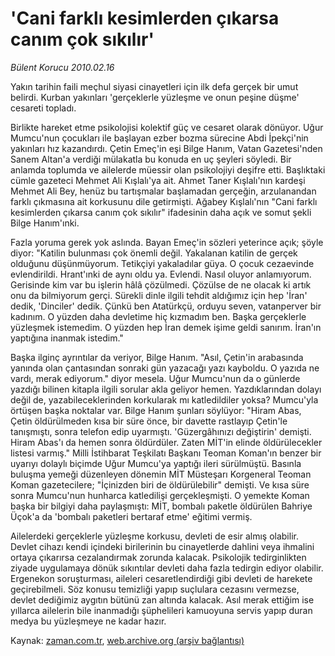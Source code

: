 # 'Cani farklı kesimlerden çıkarsa canım çok sıkılır'

*Bülent Korucu 2010.02.16*

<tr><td class="metin" colspan="2" style="padding-top: 20px; padding-left: 5px; ">Yakın tarihin faili meçhul siyasi cinayetleri için ilk defa gerçek bir umut belirdi. Kurban yakınları 'gerçeklerle yüzleşme ve onun peşine düşme' cesareti topladı.</td></tr><tr><td class="metin" colspan="2" style="padding-top: 20px; padding-left: 5px; "><p>Birlikte hareket etme psikolojisi kolektif güç ve cesaret olarak dönüyor. Uğur Mumcu'nun çocukları ile başlayan ezber bozma sürecine Abdi İpekçi'nin yakınları hız kazandırdı. Çetin Emeç'in eşi Bilge Hanım, Vatan Gazetesi'nden Sanem Altan'a verdiği mülakatla bu konuda en uç şeyleri söyledi. Bir anlamda toplumda ve ailelerde müessir olan psikolojiyi deşifre etti. Başlıktaki cümle gazeteci Mehmet Ali Kışlalı'ya ait. Ahmet Taner Kışlalı'nın kardeşi Mehmet Ali Bey, henüz bu tartışmalar başlamadan gerçeğin, arzulanandan farklı çıkmasına ait korkusunu dile getirmişti. Ağabey Kışlalı'nın "Cani farklı kesimlerden çıkarsa canım çok sıkılır" ifadesinin daha açık ve somut şekli Bilge Hanım'ınki.
<p>Fazla yoruma gerek yok aslında. Bayan Emeç'in sözleri yeterince açık; şöyle diyor: "Katilin bulunması çok önemli değil. Yakalanan katilin de gerçek olduğunu düşünmüyorum. Tetikçiyi yakaladılar güya. O çocuk cezaevinde evlendirildi. Hrant'ınki de aynı oldu ya. Evlendi. Nasıl oluyor anlamıyorum. Gerisinde kim var bu işlerin hâlâ çözülmedi. Çözülse de ne olacak ki artık onu da bilmiyorum gerçi. Sürekli dinle ilgili tehdit aldığımız için hep 'İran' dedik, 'Dinciler' dedik. Çünkü ben Atatürkçü, orduyu seven, vatanperver bir kadınım. O yüzden daha devletime hiç kızmadım ben. Başka gerçeklerle yüzleşmek istemedim. O yüzden hep İran demek işime geldi sanırım. İran'ın yaptığına inanmak istedim."
<p>Başka ilginç ayrıntılar da veriyor, Bilge Hanım. "Asıl, Çetin'in arabasında yanında olan çantasından sonraki gün yazacağı yazı kayboldu. O yazıda ne vardı, merak ediyorum." diyor mesela. Uğur Mumcu'nun da o günlerde yazdığı bilinen kitapla ilgili sorular akla geliyor hemen. Yazdıklarından dolayı değil de, yazabileceklerinden korkularak mı katledildiler yoksa? Mumcu'yla örtüşen başka noktalar var. Bilge Hanım şunları söylüyor: "Hiram Abas, Çetin öldürülmeden kısa bir süre önce, bir davette rastlayıp Çetin'le tanışmıştı, sonra telefon edip uyarmıştı. 'Güzergâhınızı değiştirin' demişti. Hiram Abas'ı da hemen sonra öldürdüler. Zaten MİT'in elinde öldürülecekler listesi varmış." Milli İstihbarat Teşkilatı Başkanı Teoman Koman'ın benzer bir uyarıyı dolaylı biçimde Uğur Mumcu'ya yaptığı ileri sürülmüştü. Basınla buluşma yemeği düzenleyen dönemin MİT Müsteşarı Korgeneral Teoman Koman gazetecilere; "İçinizden biri de öldürülebilir" demişti. Ve kısa süre sonra Mumcu'nun hunharca katledilişi gerçekleşmişti. O yemekte Koman başka bir bilgiyi daha paylaşmıştı: MİT, bombalı paketle öldürülen Bahriye Üçok'a da 'bombalı paketleri bertaraf etme' eğitimi vermiş.
<p>Ailelerdeki gerçeklerle yüzleşme korkusu, devleti de esir almış olabilir. Devlet cihazı kendi içindeki birilerinin bu cinayetlerde dahlini veya ihmalini ortaya çıkarırsa cezalandırmak zorunda kalacak. Psikolojik tedirginlikten ziyade uygulamaya dönük sıkıntılar devleti daha fazla tedirgin ediyor olabilir. Ergenekon soruşturması, aileleri cesaretlendirdiği gibi devleti de harekete geçirebilmeli. Söz konusu temizliği yapıp suçlulara cezasını vermezse, devlet dediğimiz aygıtın bütünü zan altında kalacak. Asıl merak ettiğim ise yıllarca ailelerin bile inanmadığı şüphelileri kamuoyuna servis yapıp duran medya bu yüzleşmeye ne kadar hazır.<br/></p></p></p></p></td></tr>

Kaynak: [zaman.com.tr](http://zaman.com.tr/yazar.do?yazino=952007), [web.archive.org (arşiv bağlantısı)](http://web.archive.org/web/20100219071756/http://zaman.com.tr:80/yazar.do?yazino=952007)
